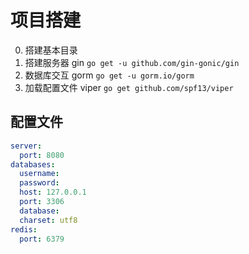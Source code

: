 # 项目搭建

0. 搭建基本目录
1. 搭建服务器 gin `go get -u github.com/gin-gonic/gin`
2. 数据库交互 gorm `go get -u gorm.io/gorm`
3. 加载配置文件 viper `go get github.com/spf13/viper`

## 配置文件

```yaml
server:
  port: 8080
databases:
  username:
  password:
  host: 127.0.0.1
  port: 3306
  database:
  charset: utf8
redis:
  port: 6379
```
